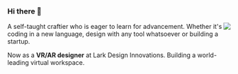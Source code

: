 ### Hi there 👋

<img align="right" src="https://github-readme-stats.vercel.app/api?username=fradser&show_icons=true&icon_color=0366d6&text_color=24292e&bg_color=ffffff&hide_title=true" />


A self-taught craftier who is eager to learn for advancement. Whether it's coding in a new language, design with any tool whatsoever or building a startup.

Now as a **VR/AR designer** at Lark Design Innovations. Building a world-leading virtual workspace.

<!--
**FradSer/FradSer** is a ✨ _special_ ✨ repository because its `README.md` (this file) appears on your GitHub profile.

Here are some ideas to get you started:

- 🔭 I’m currently working on ...
- 🌱 I’m currently learning ...
- 👯 I’m looking to collaborate on ...
- 🤔 I’m looking for help with ...
- 💬 Ask me about ...
- 📫 How to reach me: ...
- 😄 Pronouns: ...
- ⚡ Fun fact: ...
-->
